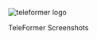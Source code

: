 ![teleformer logo](https://github.com/KaiKai7/TeleFormer/assets/87836320/c224cb3b-3b31-46d2-bcb9-2343887c4c7f)

TeleFormer Screenshots

